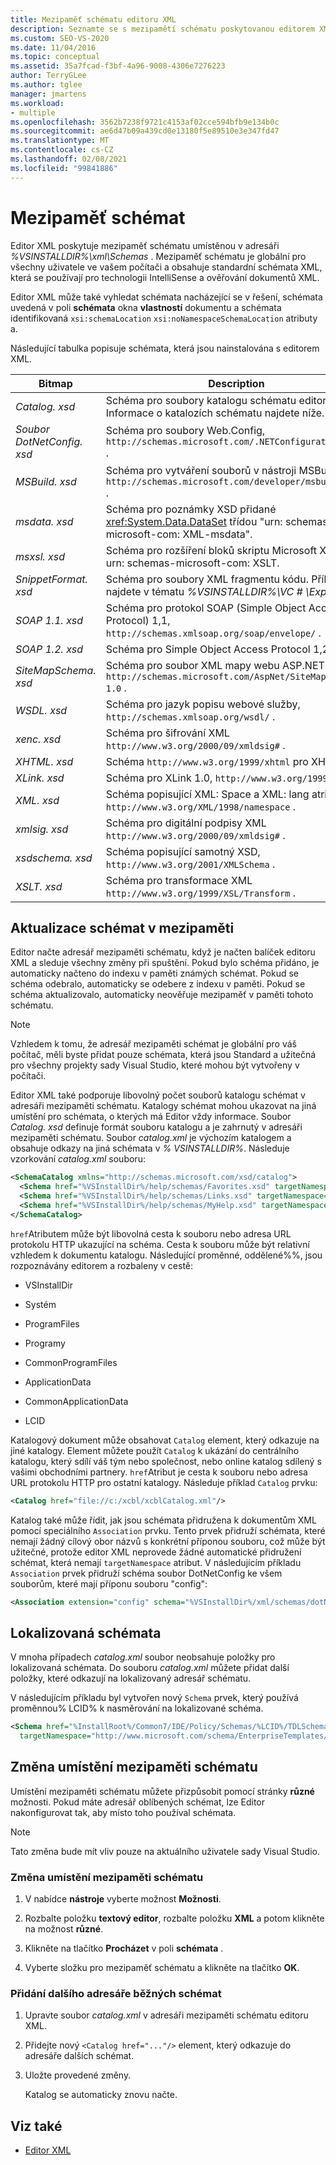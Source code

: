 ```yaml
---
title: Mezipaměť schématu editoru XML
description: Seznamte se s mezipamětí schématu poskytovanou editorem XML, která obsahuje standardní schémata XML používané pro technologii IntelliSense a ověřování dokumentů XML.
ms.custom: SEO-VS-2020
ms.date: 11/04/2016
ms.topic: conceptual
ms.assetid: 35a7fcad-f3bf-4a96-9008-4306e7276223
author: TerryGLee
ms.author: tglee
manager: jmartens
ms.workload:
- multiple
ms.openlocfilehash: 3562b7238f9721c4153af02cce594bfb9e134b0c
ms.sourcegitcommit: ae6d47b09a439cd0e13180f5e89510e3e347fd47
ms.translationtype: MT
ms.contentlocale: cs-CZ
ms.lasthandoff: 02/08/2021
ms.locfileid: "99841886"
---
```

# <a name="schema-cache"></a>Mezipaměť schémat

Editor XML poskytuje mezipaměť schématu umístěnou v adresáři *%VSINSTALLDIR%\xml\Schemas* . Mezipaměť schématu je globální pro všechny uživatele ve vašem počítači a obsahuje standardní schémata XML, která se používají pro technologii IntelliSense a ověřování dokumentů XML.

Editor XML může také vyhledat schémata nacházející se v řešení, schémata uvedená v poli **schémata** okna **vlastností** dokumentu a schémata identifikovaná `xsi:schemaLocation` `xsi:noNamespaceSchemaLocation` atributy a.

Následující tabulka popisuje schémata, která jsou nainstalována s editorem XML.

| Bitmap | Description |
|-| - |
| *Catalog. xsd* | Schéma pro soubory katalogu schématu editoru XML Informace o katalozích schématu najdete níže. |
| *Soubor DotNetConfig. xsd* | Schéma pro soubory Web.Config, `http://schemas.microsoft.com/.NETConfiguration/v2.0` . |
| *MSBuild. xsd* | Schéma pro vytváření souborů v nástroji MSBuild `http://schemas.microsoft.com/developer/msbuild/2003` . |
| *msdata. xsd* | Schéma pro poznámky XSD přidané <xref:System.Data.DataSet> třídou "urn: schemas-microsoft-com: XML-msdata". |
| *msxsl. xsd* | Schéma pro rozšíření bloků skriptu Microsoft XSLT, urn: schemas-microsoft-com: XSLT. |
| *SnippetFormat. xsd* | Schéma pro soubory XML fragmentu kódu. Příklady najdete v tématu *%VSINSTALLDIR%\VC # \Expansions*. |
| *SOAP 1.1. xsd* | Schéma pro protokol SOAP (Simple Object Access Protocol) 1,1, `http://schemas.xmlsoap.org/soap/envelope/` . |
| *SOAP 1.2. xsd* | Schéma pro Simple Object Access Protocol 1,2. |
| *SiteMapSchema. xsd* | Schéma pro soubor XML mapy webu ASP.NET `http://schemas.microsoft.com/AspNet/SiteMap-File-1.0` . |
| *WSDL. xsd* | Schéma pro jazyk popisu webové služby, `http://schemas.xmlsoap.org/wsdl/` . |
| *xenc. xsd* | Schéma pro šifrování XML `http://www.w3.org/2000/09/xmldsig#` . |
| *XHTML. xsd* | Schéma `http://www.w3.org/1999/xhtml` pro XHTML |
| *XLink. xsd* | Schéma pro XLink 1.0, `http://www.w3.org/1999/xlink` . |
| *XML. xsd* | Schéma popisující XML: Space a XML: lang atributy, `http://www.w3.org/XML/1998/namespace` . |
| *xmlsig. xsd* | Schéma pro digitální podpisy XML `http://www.w3.org/2000/09/xmldsig#` . |
| *xsdschema. xsd* | Schéma popisující samotný XSD, `http://www.w3.org/2001/XMLSchema` . |
| *XSLT. xsd* | Schéma pro transformace XML `http://www.w3.org/1999/XSL/Transform` . |

## <a name="update-schemas-in-the-cache"></a>Aktualizace schémat v mezipaměti

Editor načte adresář mezipaměti schématu, když je načten balíček editoru XML a sleduje všechny změny při spuštění. Pokud bylo schéma přidáno, je automaticky načteno do indexu v paměti známých schémat. Pokud se schéma odebralo, automaticky se odebere z indexu v paměti. Pokud se schéma aktualizovalo, automaticky neověřuje mezipaměť v paměti tohoto schématu.

> [!NOTE]
> Vzhledem k tomu, že adresář mezipaměti schémat je globální pro váš počítač, měli byste přidat pouze schémata, která jsou Standard a užitečná pro všechny projekty sady Visual Studio, které mohou být vytvořeny v počítači.

Editor XML také podporuje libovolný počet souborů katalogu schémat v adresáři mezipaměti schématu. Katalogy schémat mohou ukazovat na jiná umístění pro schémata, o kterých má Editor vždy informace. Soubor *Catalog. xsd* definuje formát souboru katalogu a je zahrnutý v adresáři mezipaměti schématu. Soubor *catalog.xml* je výchozím katalogem a obsahuje odkazy na jiná schémata v *% VSINSTALLDIR%*. Následuje vzorkování *catalog.xml* souboru:

```xml
<SchemaCatalog xmlns="http://schemas.microsoft.com/xsd/catalog">
  <Schema href="%VSInstallDir%/help/schemas/Favorites.xsd" targetNamespace="urn:Favorites-Schema"/>
  <Schema href="%VSInstallDir%/help/schemas/Links.xsd" targetNamespace="urn:Links-Schema"/>
  <Schema href="%VSInstallDir%/help/schemas/MyHelp.xsd" targetNamespace="urn:VSHelp-Schema"/>
</SchemaCatalog>
```

`href`Atributem může být libovolná cesta k souboru nebo adresa URL protokolu HTTP ukazující na schéma. Cesta k souboru může být relativní vzhledem k dokumentu katalogu. Následující proměnné, oddělené%%, jsou rozpoznávány editorem a rozbaleny v cestě:

- VSInstallDir

- Systém

- ProgramFiles

- Programy

- CommonProgramFiles

- ApplicationData

- CommonApplicationData

- LCID

Katalogový dokument může obsahovat `Catalog` element, který odkazuje na jiné katalogy. Element můžete použít `Catalog` k ukázání do centrálního katalogu, který sdílí váš tým nebo společnost, nebo online katalog sdílený s vašimi obchodními partnery. `href`Atribut je cesta k souboru nebo adresa URL protokolu HTTP pro ostatní katalogy. Následuje příklad `Catalog` prvku:

```xml
<Catalog href="file://c:/xcbl/xcblCatalog.xml"/>
```

Katalog také může řídit, jak jsou schémata přidružena k dokumentům XML pomocí speciálního `Association` prvku. Tento prvek přidruží schémata, které nemají žádný cílový obor názvů s konkrétní příponou souboru, což může být užitečné, protože editor XML neprovede žádné automatické přidružení schémat, která nemají `targetNamespace` atribut. V následujícím příkladu `Association` prvek přidruží schéma soubor DotNetConfig ke všem souborům, které mají příponu souboru "config":

```xml
<Association extension="config" schema="%VSInstallDir%/xml/schemas/dotNetConfig.xsd"/>
```

## <a name="localized-schemas"></a>Lokalizovaná schémata

V mnoha případech *catalog.xml* soubor neobsahuje položky pro lokalizovaná schémata. Do souboru *catalog.xml* můžete přidat další položky, které odkazují na lokalizovaný adresář schématu.

V následujícím příkladu byl vytvořen nový `Schema` prvek, který používá proměnnou% LCID% k nasměrování na lokalizované schéma.

```xml
<Schema href="%InstallRoot%/Common7/IDE/Policy/Schemas/%LCID%/TDLSchema.xsd"
  targetNamespace="http://www.microsoft.com/schema/EnterpriseTemplates/TDLSchema"/>
```

## <a name="change-the-location-of-the-schema-cache"></a>Změna umístění mezipaměti schématu

Umístění mezipaměti schématu můžete přizpůsobit pomocí stránky **různé** možnosti. Pokud máte adresář oblíbených schémat, lze Editor nakonfigurovat tak, aby místo toho používal schémata.

> [!NOTE]
> Tato změna bude mít vliv pouze na aktuálního uživatele sady Visual Studio.

### <a name="to-change-the-schema-cache-location"></a>Změna umístění mezipaměti schématu

1. V nabídce **nástroje** vyberte možnost **Možnosti**.

2. Rozbalte položku **textový editor**, rozbalte položku **XML** a potom klikněte na možnost **různé**.

3. Klikněte na tlačítko **Procházet** v poli **schémata** .

4. Vyberte složku pro mezipaměť schématu a klikněte na tlačítko **OK**.

### <a name="to-add-another-directory-of-common-schemas"></a>Přidání dalšího adresáře běžných schémat

1. Upravte soubor *catalog.xml* v adresáři mezipaměti schématu editoru XML.

2. Přidejte nový `<Catalog href="..."/>` element, který odkazuje do adresáře dalších schémat.

3. Uložte provedené změny.

   Katalog se automaticky znovu načte.

## <a name="see-also"></a>Viz také

- [Editor XML](../xml-tools/xml-editor.md)
